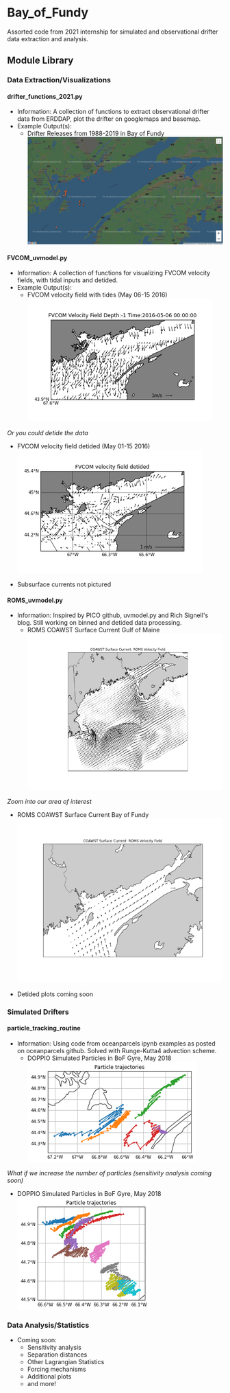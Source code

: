 # Bay_of_Fundy
Assorted code from 2021 internship for simulated and observational drifter data extraction and analysis.


## Module Library

### Data Extraction/Visualizations
#### drifter_functions_2021.py
- Information: A collection of functions to extract observational drifter data from ERDDAP, plot the drifter on googlemaps and basemap.
- Example Output(s): 
  - Drifter Releases from 1988-2019 in Bay of Fundy
![Image of Drifter Releases from 1988-2019 in Bay of Fundy](https://github.com/markeleone/Bay_of_Fundy/blob/main/plots/drifterrelease_gmap_screenshot.png)


#### FVCOM_uvmodel.py
- Information: A collection of functions for visualizing FVCOM velocity fields, with tidal inputs and detided.
- Example Output(s):
  - FVCOM velocity field with tides (May 06-15 2016)
![Image of FVCOM velocity field with tides](https://github.com/markeleone/Bay_of_Fundy/blob/main/plots/FVCOM_velocity_field_with_tides_05062016-05152016_1m.png)

*Or you could detide the data*

  - FVCOM velocity field detided (May 01-15 2016)
![Image of FVCOM velocity field detided](https://github.com/markeleone/Bay_of_Fundy/blob/main/plots/FVCOM_velocity_field_detided_05012016-05152016_30m.png)

  - Subsurface currents not pictured


#### ROMS_uvmodel.py
- Information: Inspired by PICO github, uvmodel.py and Rich Signell's blog. Still working on binned and detided data processing.
  - ROMS COAWST Surface Current Gulf of Maine
![Image of COAWST Surface Current Gulf of Maine](https://github.com/markeleone/Bay_of_Fundy/blob/main/plots/ROMS_velocity_field_nocolor.png)

*Zoom into our area of interest*

  - ROMS COAWST Surface Current Bay of Fundy
![Image of COAWST Surface Current Bay of Fundy](https://github.com/markeleone/Bay_of_Fundy/blob/main/plots/ROMS_velocity_field_nocolor_BoF.png)

  - Detided plots coming soon


### Simulated Drifters
#### particle_tracking_routine
- Information: Using code from oceanparcels ipynb examples as posted on oceanparcels github. Solved with Runge-Kutta4 advection scheme.
  - DOPPIO Simulated Particles in BoF Gyre, May 2018
![Image of DOPPIO Simulated Particles](https://github.com/markeleone/Bay_of_Fundy/blob/main/plots/BoFParticleTrack1.png)

*What if we increase the number of particles (sensitivity analysis coming soon)*

  - DOPPIO Simulated Particles in BoF Gyre, May 2018
![Image of DOPPIO Simulated Particles](https://github.com/markeleone/Bay_of_Fundy/blob/main/plots/BoFParticleTrack_05.01.2018_05.15.2018_10_2.png)
  
  
  
### Data Analysis/Statistics
- Coming soon: 
  - Sensitivity analysis
  - Separation distances
  - Other Lagrangian Statistics
  - Forcing mechanisms
  - Additional plots
  - and more!
  
